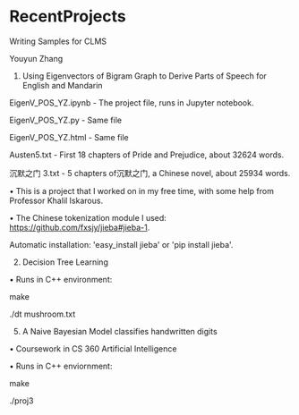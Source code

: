 # RecentProjects
Writing Samples for CLMS 

Youyun Zhang

1. Using Eigenvectors of Bigram Graph to Derive Parts of Speech for English and Mandarin

  EigenV_POS_YZ.ipynb  - The project file, runs in Jupyter notebook.

  EigenV_POS_YZ.py   -  Same file

  EigenV_POS_YZ.html  - Same file

  Austen5.txt         - First 18 chapters of Pride and Prejudice, about 32624 words.

  沉默之门 3.txt       - 5 chapters of沉默之门, a Chinese novel, about 25934 words.

  • This is a project that I worked on in my free time, with some help from Professor Khalil Iskarous.
  
  • The Chinese tokenization module I used: https://github.com/fxsjy/jieba#jieba-1.
  
  Automatic installation: 'easy_install jieba' or 'pip install jieba'.

2. Decision Tree Learning
  
  • Runs in C++ environment:
  
  make
  
  ./dt mushroom.txt

5. A Naive Bayesian Model classifies handwritten digits

  • Coursework in CS 360 Artificial Intelligence
  
  • Runs in C++ enviornment:
  
  make
  
  ./proj3
